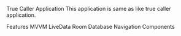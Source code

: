 True Caller Application
This application is same as like true caller application.

Features
MVVM
LiveData
Room Database
Navigation Components
